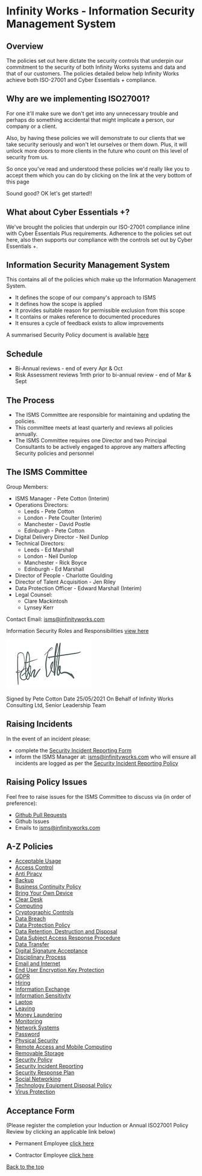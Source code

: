 # Infinity Works - Information Security Management System

## Overview

The policies set out here dictate the security controls that underpin our commitment to the security of both Infinity Works systems and data and that of our customers. The policies detailed below help Infinity Works achieve both ISO-27001 and Cyber Essentials + compliance.

## Why are we implementing ISO27001?

For one it'll make sure we don't get into any unnecessary trouble and perhaps do something accidental that might implicate a person, our company or a client.

Also, by having these policies we will demonstrate to our clients that we take security seriously and won't let ourselves or them down.
Plus, it will unlock more doors to more clients in the future who count on this level of security from us.

So once you've read and understood these policies we'd really like you to accept them which you can do by clicking on the link at the very bottom of this page

Sound good? OK let's get started!!

## What about Cyber Essentials +?

We've brought the policies that underpin our ISO-27001 compliance inline with Cyber Essentials Plus requirements. Adherence to the policies set out here, also then supports our compliance with the controls set out by Cyber Essentials +.

## Information Security Management System

This contains all of the policies which make up the Information Management System.

* It defines the scope of our company's approach to ISMS
* It defines how the scope is applied
* It provides suitable reason for permissible exclusion from this scope
* It contains or makes reference to documented procedures
* It ensures a cycle of feedback exists to allow improvements 

A summarised Security Policy document is available [here](security/readme.md)

## Schedule  

* Bi-Annual reviews - end of every Apr & Oct
* Risk Assessment reviews 1mth prior to bi-annual review - end of Mar & Sept

## The Process

* The ISMS Committee are responsible for maintaining and updating the policies.
* This committee meets at least quarterly and reviews all policies annually.
* The ISMS Committee requires one Director and two Principal Consultants to be actively engaged to approve any matters affecting Security policies and personnel

## The ISMS Committee

Group Members:

* ISMS Manager - Pete Cotton (Interim)
* Operations Directors:
  * Leeds - Pete Cotton
  * London - Pete Coulter (Interim)
  * Manchester - David Postle
  * Edinburgh - Pete Cotton
* Digital Delivery Director - Neil Dunlop
* Technical Directors:
  * Leeds - Ed Marshall
  * London - Neil Dunlop
  * Manchester - Rick Boyce
  * Edinburgh - Ed Marshall
* Director of People - Charlotte Goulding
* Director of Talent Acquisition - Jen Riley
* Data Protection Officer - Edward Marshall (Interim)
* Legal Counsel:
  * Clare Mackintosh
  * Lynsey Kerr

Contact Email: isms@infinityworks.com 

Information Security Roles and Responsibilities [view here](security#information-security-roles-and-responsibilities)

![Signature](../signature.png)

Signed by Pete Cotton
Date 25/05/2021
On Behalf of Infinity Works Consulting Ltd, Senior Leadership Team

## Raising Incidents

In the event of an incident please:

* complete the [Security Incident Reporting Form](https://forms.gle/QjXKKgvQ1wZ4GLcV8)
* inform the ISMS Manager at: isms@infinityworks.com who will ensure all incidents are logged as per the [Security Incident Reporting Policy](securityincidentreporting/readme.md) 

## Raising Policy Issues

Feel free to raise issues for the ISMS Committee to discuss via (in order of preference):

* [Github Pull Requests](https://github.com/infinityworks/policies)
* Github Issues
* Emails to isms@infinityworks.com

## A-Z Policies

* [Acceptable Usage](acceptableusage/readme.md)
* [Access Control](accesscontrol/readme.md)
* [Anti Piracy](antipiracy/readme.md)
* [Backup](backup/readme.md)
* [Business Continuity Policy](bcp/readme.md)
* [Bring Your Own Device](byod/readme.md)
* [Clear Desk](cleardesk/readme.md)
* [Computing](computing/readme.md)
* [Cryptographic Controls](cryptographiccontrols/readme.md)
* [Data Breach](databreach/readme.md)
* [Data Protection Policy](../ISO-9001/DataProtectionPolicy/readme.md)
* [Data Retention, Destruction and Disposal](dataretentionanddisposal/readme.md)
* [Data Subject Access Response Procedure](datasubjectaccessresponse)
* [Data Transfer](datatransfer/readme.md)
* [Digital Signature Acceptance](digitalsignatureacceptance/readme.md)
* [Disciplinary Process](disciplinary/readme.md)
* [Email and Internet](emailandinternet/readme.md)
* [End User Encryption Key Protection](enduserencryptionkeyprotection/readme.md)
* [GDPR](GDPR/README.md)
* [Hiring](hiring/readme.md)
* [Information Exchange](informationexchange/readme.md)
* [Information Sensitivity](informationsensitivity/readme.md)
* [Laptop](device/readme.md)
* [Leaving](leaving/readme.md)
* [Money Laundering](moneylaundering/readme.md)
* [Monitoring](monitoring/readme.md)
* [Network Systems](networksystems/readme.md)
* [Password](password/readme.md)
* [Physical Security](physicalsecurity/readme.md)
* [Remote Access and Mobile Computing](remoteaccessandmobilecomputing/readme.md)
* [Removable Storage](removeablestorage/readme.md)
* [Security Policy](security/readme.md)
* [Security Incident Reporting](securityincidentreporting/readme.md)
* [Security Response Plan](securityresponseplan/readme.md)
* [Social Networking](socialnetworking/readme.md)
* [Technology Equipment Disposal Policy](technologyequipmentdisposal/readme.md)
* [Virus Protection](virusprotection/readme.md)

## Acceptance Form

(Please register the completion your Induction or Annual ISO27001 Policy Review by clicking an applicable link below)

* Permanent Employee [click here](https://docs.google.com/forms/d/e/1FAIpQLSfyqxcy6PcsnT7rakh18dXckpDsXL4fmO4k7snyCvsWGZ0Kew/viewform) 

* Contractor Employee [click here](https://docs.google.com/forms/d/e/1FAIpQLSd2QfbOqf6mSP8VnwFziG9DgzXz-1FKsB2E8QL6fSY13IryvA/viewform)

[Back to the top](./README.md)
